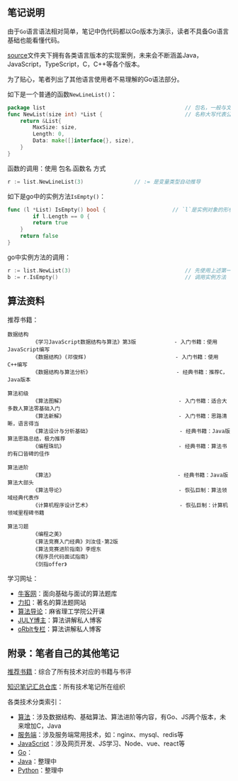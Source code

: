 ## 笔记说明 

由于`Go`语言语法相对简单，笔记中伪代码都以Go版本为演示，读者不具备Go语言基础也能看懂代码。  

[source](https://github.com/overnote/Algorithm/tree/master/sources)文件夹下拥有各类语言版本的实现案例，未来会不断涵盖Java，JavaScript，TypeScript，C，C++等各个版本。  

为了贴心，笔者列出了其他语言使用者不易理解的Go语法部分。 

如下是一个普通的函数`NewLineList()`：
```go
package list                                            // 包名，一般与文件夹名一致
func NewList(size int) *List {	                        // 名称大写代表公有
	return &List{
		MaxSize: size,
		Length: 0,
		Data: make([]interface{}, size),
	}
}
```

函数的调用：使用 包名.函数名 方式
```go
r := list.NewLineList(3)				// := 是变量类型自动推导
```

如下是go中的实例方法`IsEmpty()`：
```go
func (l *List) IsEmpty() bool {		                // `l`是实例对象的形参，相当于其他语言的`this`，`self`。
        if l.Length == 0 {
		return true
	}
	return false
}
```

go中实例方法的调用：
```go
r := list.NewList(3)                                    // 先使用上述第一节的函数生产一个实例对象
b := r.IsEmpty()                                        // 调用实例方法
```


## 算法资料

推荐书籍：
```
数据结构
        《学习JavaScript数据结构与算法》第3版            - 入门书籍：使用JavaScript编写
        《数据结构》(邓俊辉)                            - 入门书籍：使用C++编写  
        《数据结构与算法分析》                           - 经典书籍：推荐C，Java版本

算法初级
        《算法图解》                                    - 入门书籍：适合大多数人算法零基础入门
        《算法新解》                                    - 入门书籍：思路清晰，语言得当
        《算法设计与分析基础》                            - 经典书籍：Java版算法思路总结，极力推荐
        《编程珠玑》                                    - 经典书籍：算法书的有口皆碑的佳作

算法进阶
        《算法》                                       - 经典书籍：Java版算法大部头
        《算法导论》                                    - 恢弘巨制：算法领域经典代表作
        《计算机程序设计艺术》                            - 恢弘巨制：计算机领域里程碑书籍 

算法习题
        《编程之美》
        《算法竞赛入门经典》刘汝佳·第2版
        《算法竞赛进阶指南》李煜东 
        《程序员代码面试指南》
        《剑指offer》                               
```

学习网址：
- [牛客网](https://www.nowcoder.com/)：面向基础与面试的算法题库
- [力扣](https://leetcode.com/)：著名的算法题网站
- [算法导论](http://open.163.com/special/opencourse/algorithms.html)：麻省理工学院公开课
- [JULY博主](https://blog.csdn.net/v_july_v)：算法讲解私人博客
- [oRblt专栏](https://blog.csdn.net/orbit)：算法讲解私人博客
 

## 附录：笔者自己的其他笔记

[推荐书籍](https://github.com/ruyuejun/polaris)：综合了所有技术对应的书籍与书评

[知识笔记汇总仓库](https://github.com/overnote)：所有技术笔记所在组织  

各类技术分类索引：
- [算法](https://github.com/overnote/Algorithm)：涉及数据结构、基础算法、算法进阶等内容，有Go、JS两个版本，未来增加C，Java
- [服务端](https://github.com/overnote/Server)：涉及服务端常用技术，如：nginx、mysql、redis等
- [JavaScript](https://github.com/overnote/JavaScript)：涉及网页开发、JS学习、Node、vue、react等
- [Go](https://github.com/overnote/Golang)：
- [Java]()：整理中
- [Python]()：整理中
